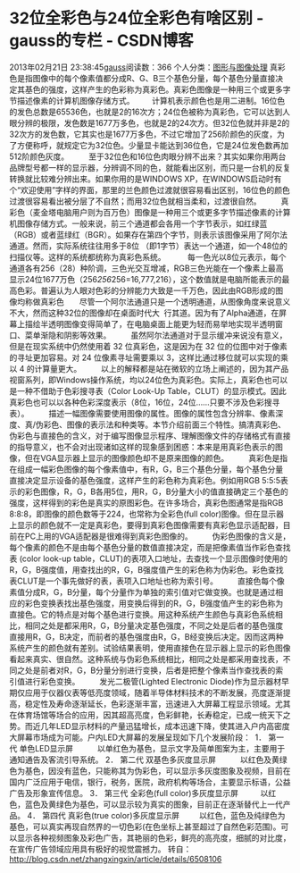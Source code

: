 # 32位全彩色与24位全彩色有啥区别 - gauss的专栏 - CSDN博客
2013年02月21日 23:38:45[gauss](https://me.csdn.net/mathlmx)阅读数：366
个人分类：[图形与图像处理](https://blog.csdn.net/mathlmx/article/category/605907)
真彩色是指图像中的每个像素值都分成R、G、B三个基色分量，每个基色分量直接决定其基色的强度，这样产生的色彩称为真彩色。真彩色图像是一种用三个或更多字节描述像素的计算机图像存储方式。
       计算机表示颜色也是用二进制。16位色的发色总数是65536色，也就是2的16次方；24位色被称为真彩色，它可以达到人眼分辨的极限，发色数是1677万多色，也就是2的24次方。但32位色就并非是2的32次方的发色数，它其实也是1677万多色，不过它增加了256阶颜色的灰度，为了方便称呼，就规定它为32位色。少量显卡能达到36位色，它是24位发色数再加512阶颜色灰度。 
       至于32位色和16位色肉眼分辨不出来？其实如果你用两台品牌型号都一样的显示器，分辨调不同的色，就能看出区别，而只是一台机的反复转换就比较难分辨出来。如果你用的是WINDOWS XP，在WINDOWS启动时有个“欢迎使用”字样的界面，那里的兰色颜色过渡就很容易看出区别，16位色的颜色过渡很容易看出被分层了不自然；而用32位色就相当柔和，过渡很自然。
        真彩色（麦金塔电脑用户则为百万色）图像是一种用三个或更多字节描述像素的计算机图像存储方式。一般来说，前三个通道都会各用一个字节表示，如红绿蓝（RGB）或者蓝绿红（BGR）。如果存在第四个字节，则表示该图像采用了阿尔法通道。然而，实际系统往往用多于8位 （即1字节）表达一个通道，如一个48位的扫描仪等。这样的系统都统称为真彩色系统。 
        每一色光以8位元表示，每个通道各有256（28）种阶调，三色光交互增减，RGB三色光能在一个像素上最高显示24位1677万色（256*256*256=16,777,216），这个数值就是电脑所能表示的最高色彩。普遍认为人眼对色彩的分辨能力大致是一千万色，因此由RGB形成的图像均称做真彩色
      尽管一个阿尔法通道只是一个透明通道，从图像角度来说意义不大，然而这种32位的图像却在桌面时代大  行其道。因为有了Alpha通道，在屏幕上描绘半透明图像变得简单了，在电脑桌面上能更为轻而易举地实现半透明窗口、菜单渐隐和阴影等效果。
        虽然阿尔法通道对于显示缓冲来说没有意义，但是在现实系统中仍然使用着 32 位真彩色，这是因为在 32 位的位图中对于像素的寻址更加容易。对 24 位像素寻址需要乘以 3，这样比通过移位就可以实现的乘以 4 的计算量更大。
        以上的解释都是站在微软的立场上阐述的，因为其产品视窗系列，即Windows操作系统，均以24位色为真彩色。实际上，真彩色也可以是一种不借助于色彩搜寻表（Color Look-Up Table，CLUT）的显示模式。因此真彩色也可以以各种色彩深度表示（8位，16位，24位……只要不涉及色彩搜寻表）。
        描述一幅图像需要使用图像的属性。图像的属性包含分辨率、像素深度、真/伪彩色、图像的表示法和种类等。本节介绍前面三个特性。搞清真彩色、伪彩色与直接色的含义，对于编写图像显示程序、理解图像文件的存储格式有直接的指导意义，也不会对出现诸如这样的现象感到困惑：本来是用真彩色表示的图像，但在VGA显示器上显示的图像颜色却不是原来图像的颜色。
        真彩色是指在组成一幅彩色图像的每个像素值中，有R，G，B三个基色分量，每个基色分量直接决定显示设备的基色强度，这样产生的彩色称为真彩色。例如用RGB 5∶5∶5表示的彩色图像，R，G，B各用5位，用R，G，B分量大小的值直接确定三个基色的强度，这样得到的彩色是真实的原图彩色。在许多场合，真彩色图通常是指RGB 8:8:8，即图像的颜色数等于224，也常称为全彩色(full color)图像。但在显示器上显示的颜色就不一定是真彩色，要得到真彩色图像需要有真彩色显示适配器，目前在PC上用的VGA适配器是很难得到真彩色图像的。
        伪彩色图像的含义是，每个像素的颜色不是由每个基色分量的数值直接决定，而是把像素值当作彩色查找表 (color look-up table，CLUT)的表项入口地址，去查找一个显示图像时使用的R，G，B强度值，用查找出的R，G，B强度值产生的彩色称为伪彩色。彩色查找表CLUT是一个事先做好的表，表项入口地址也称为索引号。
        直接色每个像素值分成R，G，B分量，每个分量作为单独的索引值对它做变换。也就是通过相应的彩色变换表找出基色强度，用变换后得到的R，G，B强度值产生的彩色称为直接色。它的特点是对每个基色进行变换。用这种系统产生颜色与真彩色系统相比，相同之处是都采用R，G，B分量决定基色强度，不同之处是后者的基色强度直接用R，G，B决定，而前者的基色强度由R，G，B经变换后决定。因而这两种系统产生的颜色就有差别。试验结果表明，使用直接色在显示器上显示的彩色图像看起来真实、很自然。这种系统与伪彩色系统相比，相同之处是都采用查找表，不同之处是前者对R，G，B分量分别进行变换，后者是把整个像素当作查找表的索引值进行彩色变换。
        发光二极管(Lighted Electronic Diode)作为显示器材早期仅应用于仪器仪表等低亮度领域，随着半导体材料技术的不断发展，亮度逐渐提高，稳定性及寿命逐渐延长，色彩逐渐丰富，迅速进入大屏幕工程显示领域。尤其在体育场馆等场合的应用，因其超高亮度，色彩鲜艳，长寿稳定，已成一统天下之势。而近几年LED显示材料的产量迅猛增长，成本迅速下降，使其进入户内高密度大屏幕市场成为可能。户内LED大屏幕的发展呈现如下几个发展阶段：
 1． 第一代 单色LED显示屏
          以单红色为基色，显示文字及简单图案为主，主要用于通知通告及客流引导系统。
2． 第二代 双基色多灰度显示屏
          以红色及黄绿色为基色，因没有蓝色，只能称其为伪彩色，可以显示多灰度图象及视频，目前在国内广泛应用于电信，银行，税务，医院，政府机构等场合，主要显示标语，公益广告及形象宣传信息。
3． 第三代 全彩色(full color)多灰度显示屏
         以红色，蓝色及黄绿色为基色，可以显示较为真实的图象，目前正在逐渐替代上一代产品。
4． 第四代 真彩色(true color)多灰度显示屏
        以红色，蓝色及纯绿色为基色，可以真实再现自然界的一切色彩(在色坐标上甚至超过了自然色彩范围)。可以显示各种视频图象及彩色广告，其艳丽的色彩，鲜亮的高亮度，细腻的对比度，在宣传广告领域应用具有极好的视觉震撼力。
转自：http://blog.csdn.net/zhangxingxin/article/details/6508106
